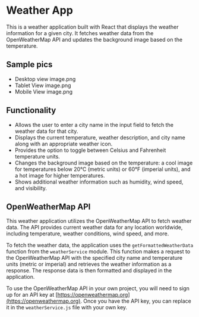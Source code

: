 # Weather App

This is a weather application built with React that displays the weather information for a given city. It fetches weather data from the OpenWeatherMap API and updates the background image based on the temperature.

## Sample pics
- Desktop view
image.png 
- Tablet View
image.png
- Mobile View
image.png

## Functionality

- Allows the user to enter a city name in the input field to fetch the weather data for that city.
- Displays the current temperature, weather description, and city name along with an appropriate weather icon.
- Provides the option to toggle between Celsius and Fahrenheit temperature units.
- Changes the background image based on the temperature: a cool image for temperatures below 20°C (metric units) or 60°F (imperial units), and a hot image for higher temperatures.
- Shows additional weather information such as humidity, wind speed, and visibility.

## OpenWeatherMap API

This weather application utilizes the OpenWeatherMap API to fetch weather data. The API provides current weather data for any location worldwide, including temperature, weather conditions, wind speed, and more.

To fetch the weather data, the application uses the `getFormattedWeatherData` function from the `weatherService` module. This function makes a request to the OpenWeatherMap API with the specified city name and temperature units (metric or imperial) and retrieves the weather information as a response. The response data is then formatted and displayed in the application.

To use the OpenWeatherMap API in your own project, you will need to sign up for an API key at [https://openweathermap.org](https://openweathermap.org). Once you have the API key, you can replace it in the `weatherService.js` file with your own key.

